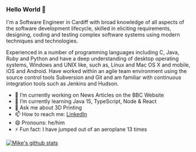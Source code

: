 ### Hello World 👋

I'm a Software Engineer in Cardiff with broad knowledge of all aspects of the software development lifecycle, skilled in eliciting requirements, designing, coding and testing complex software systems using modern techniques and technologies.

Experienced in a number of programming languages including C, Java, Ruby and Python and have a deep understanding of desktop operating systems, Windows and UNIX like, such as, Linux and Mac OS X and mobile, iOS and Android. Have worked within an agile team environment using the source control tools Subversion and Git and am familiar with continuous integration tools such as Jenkins and Hudson.

- 🔭 I’m currently working on News Articles on the BBC Website
- 🌱 I’m currently learning Java 15, TypeScript, Node & React
- 💬 Ask me about 3D Printing
- 📫 How to reach me: [LinkedIn](https://www.linkedin.com/in/mikepaulthomas/)
- 😄 Pronouns: he/him
- ⚡ Fun fact: I have jumped out of an aeroplane 13 times

[![Mike's github stats](https://github-readme-stats.vercel.app/api?username=mikepthomas)](https://github.com/anuraghazra/github-readme-stats)

<!--
**mikepthomas/mikepthomas** is a ✨ _special_ ✨ repository because its `README.md` (this file) appears on your GitHub profile.

Here are some ideas to get you started:

- 🔭 I’m currently working on ...
- 🌱 I’m currently learning ...
- 👯 I’m looking to collaborate on ...
- 🤔 I’m looking for help with ...
- 💬 Ask me about ...
- 📫 How to reach me: ...
- 😄 Pronouns: ...
- ⚡ Fun fact: ...
-->
